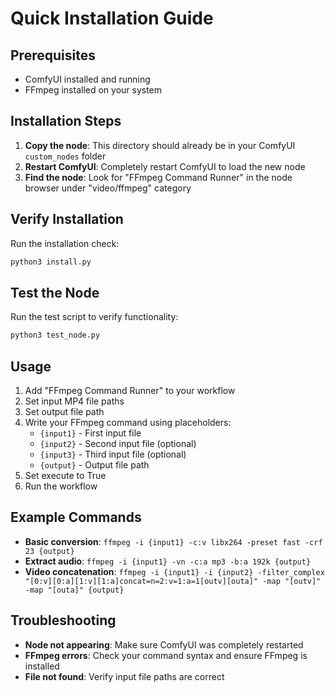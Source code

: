 # Quick Installation Guide

## Prerequisites
- ComfyUI installed and running
- FFmpeg installed on your system

## Installation Steps

1. **Copy the node**: This directory should already be in your ComfyUI `custom_nodes` folder
2. **Restart ComfyUI**: Completely restart ComfyUI to load the new node
3. **Find the node**: Look for "FFmpeg Command Runner" in the node browser under "video/ffmpeg" category

## Verify Installation

Run the installation check:
```bash
python3 install.py
```

## Test the Node

Run the test script to verify functionality:
```bash
python3 test_node.py
```

## Usage

1. Add "FFmpeg Command Runner" to your workflow
2. Set input MP4 file paths
3. Set output file path
4. Write your FFmpeg command using placeholders:
   - `{input1}` - First input file
   - `{input2}` - Second input file (optional)
   - `{input3}` - Third input file (optional)
   - `{output}` - Output file path
5. Set execute to True
6. Run the workflow

## Example Commands

- **Basic conversion**: `ffmpeg -i {input1} -c:v libx264 -preset fast -crf 23 {output}`
- **Extract audio**: `ffmpeg -i {input1} -vn -c:a mp3 -b:a 192k {output}`
- **Video concatenation**: `ffmpeg -i {input1} -i {input2} -filter_complex "[0:v][0:a][1:v][1:a]concat=n=2:v=1:a=1[outv][outa]" -map "[outv]" -map "[outa]" {output}`

## Troubleshooting

- **Node not appearing**: Make sure ComfyUI was completely restarted
- **FFmpeg errors**: Check your command syntax and ensure FFmpeg is installed
- **File not found**: Verify input file paths are correct
